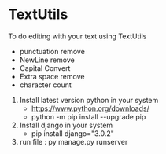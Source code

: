 # TextUtils
To do editing with your text using TextUtils

- punctuation remove
- NewLine remove
- Capital Convert
- Extra space remove
- character count

1) Install latest version python in your system
   - https://www.python.org/downloads/
   - python -m pip install --upgrade pip
2) Install django in your system
   - pip install django="3.0.2"
3) run file : py manage.py runserver

